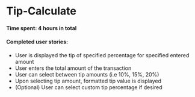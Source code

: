 Tip-Calculate
=============
#### Time spent: 4 hours in total

#### Completed user stories:

 * User is displayed the tip of specified percentage for specified entered amount
 * User enters the total amount of the transaction
 * User can select between tip amounts (i.e 10%, 15%, 20%)
 * Upon selecting tip amount, formatted tip value is displayed
 * (Optional) User can select custom tip percentage if desired



 
